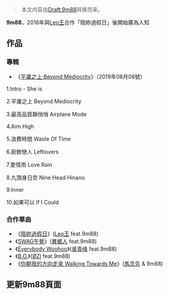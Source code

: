 > 本文内容由[Draft:9m88](https://zh.wikipedia.org/wiki/Draft:9m88)转换而来。


**9m88**，2016年與[Leo王](../Page/Leo王.md "wikilink")合作「陪妳過假日」後開始廣為人知

## 作品

### 專輯

  - 《[平庸之上 Beyond Mediocrity](https://zh.wikipedia.org/wiki/平庸之上_Beyond_Mediocrity "wikilink")》（2019年08月08號）

1.Intro - She is

2.平庸之上 Beyond Mediocrity

3.最高品質靜悄悄 Airplane Mode

4.Aim High

5.浪費時間 Waste Of Time

6.廚餘戀人 Leftlovers

7.愛情雨 Love Rain

8.九頭身日奈 Nine Head Hinano

9.Inner

10.如果可以 If I Could

### 合作單曲

  - 《[陪妳過假日](https://zh.wikipedia.org/wiki/陪妳過假日 "wikilink")》([Leo王](../Page/Leo王.md "wikilink") feat.9m88)
  - 《[SWAG午覺](https://zh.wikipedia.org/wiki/SWAG午覺 "wikilink")》([異鄉人](../Page/異鄉人.md "wikilink") feat.9m88)
  - 《[Everybody Woohoo](https://zh.wikipedia.org/wiki/Everybody_Woohoo "wikilink")》([吳青峰](https://zh.wikipedia.org/wiki/吳青峰 "wikilink") feat.9m88)
  - 《[B.O.](https://zh.wikipedia.org/wiki/B.O. "wikilink")》([ØZI](../Page/ØZI.md "wikilink") feat.9m88)
  - 《[你朝我的方向走來 Walking Towards Me](https://zh.wikipedia.org/wiki/你朝我的方向走來_Walking_Towards_Me "wikilink")》([馬念先](../Page/馬念先.md "wikilink") & 9m88)

## 更新9m88頁面